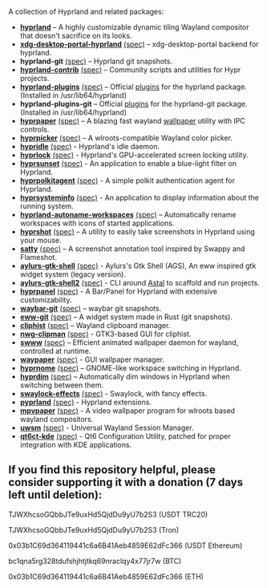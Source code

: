 A collection of Hyprland and related packages:

* **[hyprland](https://wiki.hyprland.org/)** – A highly customizable dynamic tiling Wayland compositor that doesn't sacrifice on its looks.
* **[xdg-desktop-portal-hyprland](https://wiki.hyprland.org/Useful-Utilities/Hyprland-desktop-portal/)** [(spec)](https://github.com/solopasha/hyprlandRPM/blob/master/xdg-desktop-portal-hyprland/xdg-desktop-portal-hyprland.spec) – xdg-desktop-portal backend for hyprland.
* **hyprland-git** [(spec)](https://github.com/solopasha/hyprlandRPM/blob/master/hyprland-git/hyprland-git.spec) – Hyprland git snapshots.
* **[hyprland-contrib](https://github.com/hyprwm/contrib)** [(spec)](https://github.com/solopasha/hyprlandRPM/blob/master/hyprland-contrib/hyprland-contrib.spec) – Community scripts and utilities for Hypr projects.
* **[hyprland-plugins](https://github.com/hyprwm/hyprland-plugins)** [(spec)](https://github.com/solopasha/hyprlandRPM/blob/master/hyprland-plugins/hyprland-plugins.spec) – Official [plugins](https://wiki.hyprland.org/Plugins/Using-Plugins/) for the hyprland package. (Installed in /usr/lib64/hyprland)
* **hyprland-plugins-git** – Official [plugins](https://wiki.hyprland.org/Plugins/Using-Plugins/) for the hyprland-git package. (Installed in /usr/lib64/hyprland)
* **[hyprpaper](https://github.com/hyprwm/hyprpaper)** [(spec)](https://github.com/solopasha/hyprlandRPM/blob/master/hyprpaper/hyprpaper.spec) – A blazing fast wayland [wallpaper](https://wiki.hyprland.org/hyprland-wiki/pages/Useful-Utilities/Wallpapers/) utility with IPC controls.
* **[hyprpicker](https://github.com/hyprwm/hyprpicker)** [(spec)](https://github.com/solopasha/hyprlandRPM/blob/master/hyprpicker/hyprpaper.spec) – A wlroots-compatible Wayland color picker.
* **[hypridle](https://github.com/hyprwm/hypridle)** [(spec)](https://github.com/solopasha/hyprlandRPM/blob/master/hypridle/hypridle.spec) - Hyprland's idle daemon.
* **[hyprlock](https://github.com/hyprwm/hyprlock)** [(spec)](https://github.com/solopasha/hyprlandRPM/blob/master/hyprlock/hyprlock.spec) - Hyprland's GPU-accelerated screen locking utility.
* **[hyprsunset](https://github.com/hyprwm/hyprsunset)** [(spec)](https://github.com/solopasha/hyprlandRPM/blob/master/hyprsunset/hyprsunset.spec) - An application to enable a blue-light filter on Hyprland.
* **[hyprpolkitagent](https://github.com/hyprwm/hyprpolkitagent)** [(spec)](https://github.com/solopasha/hyprlandRPM/blob/master/hyprpolkitagent/hyprpolkitagent.spec) - A simple polkit authentication agent for Hyprland.
* **[hyprsysteminfo](https://github.com/hyprwm/hyprsysteminfo)** [(spec)](https://github.com/solopasha/hyprlandRPM/blob/master/hyprsysteminfo/hyprsysteminfo.spec) - An application to display information about the running system.
* **[hyprland-autoname-workspaces](https://github.com/hyprland-community/hyprland-autoname-workspaces)** [(spec)](https://github.com/solopasha/hyprlandRPM/blob/master/hyprland-autoname-workspaces/hyprland-autoname-workspaces.spec) – Automatically rename workspaces with icons of started applications.
* **[hyprshot](https://github.com/Gustash/Hyprshot)** [(spec)](https://github.com/solopasha/hyprlandRPM/blob/master/hyprshot/hyprshot.spec) – A utility to easily take screenshots in Hyprland using your mouse.
* **[satty](https://github.com/gabm/Satty)** [(spec)](https://github.com/solopasha/hyprlandRPM/blob/master/satty/satty.spec) – A screenshot annotation tool inspired by Swappy and Flameshot.
* **[aylurs-gtk-shell](https://github.com/Aylur/ags)** [(spec)](https://github.com/solopasha/hyprlandRPM/blob/master/aylurs-gtk-shell/aylurs-gtk-shell.spec) - Aylurs's Gtk Shell (AGS), An eww inspired gtk widget system (legacy version).
* **[aylurs-gtk-shell2](https://github.com/Aylur/ags)** [(spec)](https://github.com/solopasha/hyprlandRPM/blob/master/astal/aylurs-gtk-shell2/aylurs-gtk-shell2.spec) - CLI around [Astal](https://github.com/aylur/astal) to scaffold and run projects.
* **[hyprpanel](https://hyprpanel.com/)** [(spec)](https://github.com/solopasha/hyprlandRPM/blob/master/astal/hyprpanel/hyprpanel.spec) - A Bar/Panel for Hyprland with extensive customizability.
* **[waybar-git](https://github.com/Alexays/Waybar)** [(spec)](https://github.com/solopasha/hyprlandRPM/blob/master/waybar-git/waybar-git.spec) – waybar git snapshots.
* **[eww-git](https://elkowar.github.io/eww/eww.html)** [(spec)](https://github.com/solopasha/hyprlandRPM/blob/master/eww-git/eww-git.spec) – A widget system made in Rust (git snapshots).
* **[cliphist](https://github.com/sentriz/cliphist)** [(spec)](https://github.com/solopasha/hyprlandRPM/blob/master/cliphist/cliphist.spec) – Wayland clipboard manager.
* **[nwg-clipman](https://github.com/nwg-piotr/nwg-clipman)** [(spec)](https://github.com/solopasha/hyprlandRPM/blob/master/nwg-clipman/nwg-clipman.spec) - GTK3-based GUI for cliphist.
* **[swww](https://github.com/Horus645/swww)** [(spec)](https://github.com/solopasha/hyprlandRPM/blob/master/swww/swww.spec) – Efficient animated wallpaper daemon for wayland, controlled at runtime.
* **[waypaper](https://github.com/anufrievroman/waypaper)** [(spec)](https://github.com/solopasha/hyprlandRPM/blob/master/waypaper/waypaper.spec) - GUI wallpaper manager.
* **[hyprnome](https://github.com/donovanglover/hyprnome)** [(spec)](https://github.com/solopasha/hyprlandRPM/blob/master/hyprnome/hyprnome.spec) – GNOME-like workspace switching in Hyprland.
* **[hyprdim](https://github.com/donovanglover/hyprdim)** [(spec)](https://github.com/solopasha/hyprlandRPM/blob/master/hyprdim/hyprdim.spec) – Automatically dim windows in Hyprland when switching between them.
* **[swaylock-effects](https://github.com/jirutka/swaylock-effects)** [(spec)](https://github.com/solopasha/hyprlandRPM/blob/master/swaylock-effects/swaylock-effects.spec) - Swaylock, with fancy effects.
* **[pyprland](https://github.com/hyprland-community/pyprland)** [(spec)](https://github.com/solopasha/hyprlandRPM/blob/master/pyprland/pyprland.spec) - Hyprland extensions.
* **[mpvpaper](https://github.com/GhostNaN/mpvpaper)** [(spec)](https://github.com/solopasha/hyprlandRPM/blob/master/mpvpaper/mpvpaper.spec) - A video wallpaper program for wlroots based wayland compositors.
* **[uwsm](https://github.com/Vladimir-csp/uwsm)** [(spec)](https://github.com/solopasha/hyprlandRPM/blob/master/uwsm/uwsm.spec) - Universal Wayland Session Manager.
* **[qt6ct-kde](https://github.com/ilya-fedin/qt6ct)** [(spec)](https://github.com/solopasha/hyprlandRPM/blob/master/qt6ct-kde/qt6ct.spec) - Qt6 Configuration Utility, patched for proper integration with KDE applications.

## If you find this repository helpful, please consider supporting it with a donation (7 days left until deletion):
TJWXhcsoGQbbJTe9uxHd5QjdDu9yU7b2S3 (USDT TRC20)

TJWXhcsoGQbbJTe9uxHd5QjdDu9yU7b2S3 (Tron)

0x03b1C69d364119441c6a6B41Aeb4859E62dFc366 (USDT Ethereum)

bc1qna5rg328tdufshjhtjtkq69nraclqy4x77jr7w (BTC)

0x03b1C69d364119441c6a6B41Aeb4859E62dFc366 (ETH)
